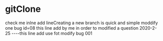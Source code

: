 # gitClone

check me inlne
add lineCreating a new branch is quick and simple
moddify one bug id=08
this line add by me in order to modified a question 2020-2-25
----this line add use fot modify bug 001
